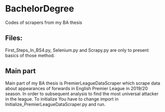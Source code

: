 # BachelorDegree
Codes of scrapers from my BA thesis

## Files:
First_Steps_In_BS4.py, Selenium.py and Scrapy.py are only to present basics of those method. 

## Main part
Main part of my BA thesis is PremierLeagueDataScraper which scrape data about appearances of forwards in English Premier League in 2019/20 season. In order to subsequent analysis to find the most universal attacker in the league. To initialize You have to change import in Initialize_PremierLeagueDataScraper.py and run.
